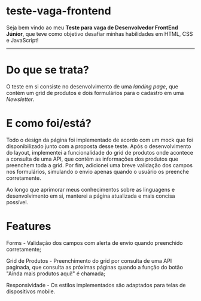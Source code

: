# teste-vaga-frontend
Seja bem vindo ao meu **Teste para vaga de Desenvolvedor FrontEnd Júnior**,
que teve como objetivo desafiar minhas habilidades em HTML, CSS e JavaScript!

---

# Do que se trata?
O teste em si consiste no desenvolvimento de uma *landing page*, 
que contém um grid de produtos e dois formulários para o cadastro em uma *Newsletter*.

# E como foi/está?
Todo o design da página foi implementado de acordo com um mock que foi disponibilizado junto com a proposta desse teste.
Após o desenvolvimento do layout, implementei a funcionalidade do grid de produtos onde acontece a consulta de uma API, 
que contém as informações dos produtos que preenchem toda a grid.
Por fim, adicionei uma breve validação dos campos nos formulários, simulando o envio apenas quando o usuário os preenche corretamente.

Ao longo que aprimorar meus conhecimentos sobre as linguagens e desenvolvimento em si, manterei a página atualizada e mais 
concisa possível.

# Features
Forms - Validação dos campos com alerta de envio quando preenchido corretamente;

Grid de Produtos - Preenchimento do grid por consulta de uma API paginada, 
que consulta as próximas páginas quando a função do botão "Ainda mais produtos aqui!" é chamada;

Responsividade - Os estilos implementados são adaptados para telas de dispositivos mobile.
